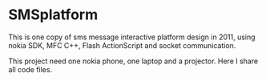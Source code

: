 # SMSplatform

This is one copy of sms message interactive platform design in 2011, using nokia SDK, MFC C++, Flash ActionScript and socket communication.

This project need one nokia phone, one laptop and a projector. Here I share all code files.
